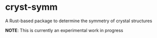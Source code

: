 # cryst-symm
A Rust-based package to determine the symmetry of crystal structures

**NOTE**: This is currently an experimental work in progress
